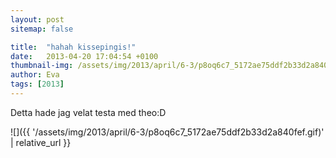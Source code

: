 ```yaml
---
layout: post
sitemap: false

title:  "hahah kissepingis!"
date:   2013-04-20 17:04:54 +0100
thumbnail-img: /assets/img/2013/april/6-3/p8oq6c7_5172ae75ddf2b33d2a840fef.gif
author: Eva
tags: [2013]
---
```





Detta hade jag velat testa med theo:D

![]({{ '/assets/img/2013/april/6-3/p8oq6c7_5172ae75ddf2b33d2a840fef.gif)'  | relative_url }}

